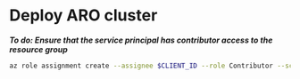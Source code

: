 # Deploy ARO cluster

***To do: Ensure that the service principal has contributor access to the resource group***

```bash
az role assignment create --assignee $CLIENT_ID --role Contributor --scope /subscriptions/$SUBSCRIPTION_ID/resourceGroups/$RESOURCE_GROUP
```